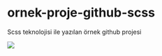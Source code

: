 <h1> ornek-proje-github-scss</h1>

<p>Scss teknolojisi ile yazılan örnek github projesi</p>

<img src='/images/github örnek.png'>
